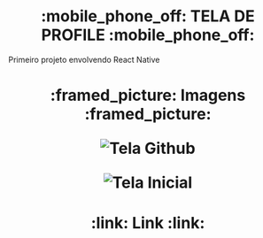 <h1 align="center"> :mobile_phone_off: TELA DE PROFILE :mobile_phone_off:</h1>

<p> Primeiro projeto envolvendo React Native </p>

<h1 align="center"> :framed_picture: Imagens :framed_picture:

![Tela Github](https://user-images.githubusercontent.com/104093116/175784386-60ddd518-ed70-4f06-9e91-5550fd703d19.png)

![Tela Inicial](https://user-images.githubusercontent.com/104093116/175784388-49143856-2a7d-4745-b4fb-d1a0f2ede402.png)

<h1 align="center"> :link: Link :link: </h1>
